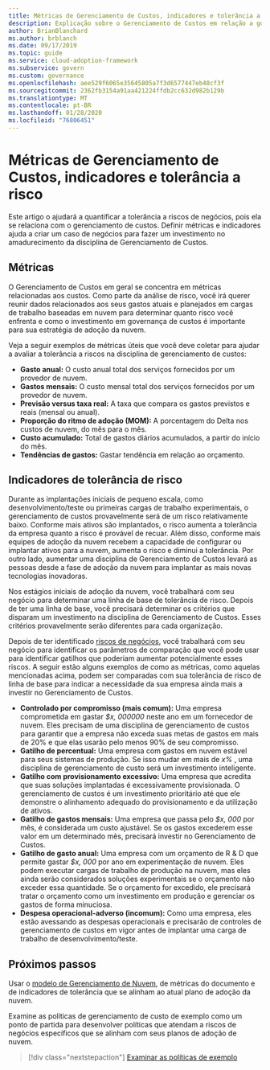 ```yaml
---
title: Métricas de Gerenciamento de Custos, indicadores e tolerância a risco
description: Explicação sobre o Gerenciamento de Custos em relação a governança de nuvem
author: BrianBlanchard
ms.author: brblanch
ms.date: 09/17/2019
ms.topic: guide
ms.service: cloud-adoption-framework
ms.subservice: govern
ms.custom: governance
ms.openlocfilehash: aee529f6065e35645805a7f3d6577447eb48cf3f
ms.sourcegitcommit: 2362fb3154a91aa421224ffdb2cc632d982b129b
ms.translationtype: MT
ms.contentlocale: pt-BR
ms.lasthandoff: 01/28/2020
ms.locfileid: "76806451"
---
```

# <a name="cost-management-metrics-indicators-and-risk-tolerance"></a>Métricas de Gerenciamento de Custos, indicadores e tolerância a risco

Este artigo o ajudará a quantificar a tolerância a riscos de negócios, pois ela se relaciona com o gerenciamento de custos. Definir métricas e indicadores ajuda a criar um caso de negócios para fazer um investimento no amadurecimento da disciplina de Gerenciamento de Custos.

## <a name="metrics"></a>Métricas

O Gerenciamento de Custos em geral se concentra em métricas relacionadas aos custos. Como parte da análise de risco, você irá querer reunir dados relacionados aos seus gastos atuais e planejados em cargas de trabalho baseadas em nuvem para determinar quanto risco você enfrenta e como o investimento em governança de custos é importante para sua estratégia de adoção da nuvem.

Veja a seguir exemplos de métricas úteis que você deve coletar para ajudar a avaliar a tolerância a riscos na disciplina de gerenciamento de custos:

- **Gasto anual:** O custo anual total dos serviços fornecidos por um provedor de nuvem.
- **Gastos mensais:** O custo mensal total dos serviços fornecidos por um provedor de nuvem.
- **Previsão versus taxa real:** A taxa que compara os gastos previstos e reais (mensal ou anual).
- **Proporção do ritmo de adoção (MOM):** A porcentagem do Delta nos custos de nuvem, do mês para o mês.
- **Custo acumulado:** Total de gastos diários acumulados, a partir do início do mês.
- **Tendências de gastos:** Gastar tendência em relação ao orçamento.

## <a name="risk-tolerance-indicators"></a>Indicadores de tolerância de risco

Durante as implantações iniciais de pequeno escala, como desenvolvimento/teste ou primeiras cargas de trabalho experimentais, o gerenciamento de custos provavelmente será de um risco relativamente baixo. Conforme mais ativos são implantados, o risco aumenta a tolerância da empresa quanto a risco é provável de recuar. Além disso, conforme mais equipes de adoção da nuvem recebem a capacidade de configurar ou implantar ativos para a nuvem, aumenta o risco e diminui a tolerância. Por outro lado, aumentar uma disciplina de Gerenciamento de Custos levará as pessoas desde a fase de adoção da nuvem para implantar as mais novas tecnologias inovadoras.

Nos estágios iniciais de adoção da nuvem, você trabalhará com seu negócio para determinar uma linha de base de tolerância de risco. Depois de ter uma linha de base, você precisará determinar os critérios que disparam um investimento na disciplina de Gerenciamento de Custos. Esses critérios provavelmente serão diferentes para cada organização.

Depois de ter identificado [riscos de negócios](./business-risks.md), você trabalhará com seu negócio para identificar os parâmetros de comparação que você pode usar para identificar gatilhos que poderiam aumentar potencialmente esses riscos. A seguir estão alguns exemplos de como as métricas, como aquelas mencionadas acima, podem ser comparadas com sua tolerância de risco de linha de base para indicar a necessidade da sua empresa ainda mais a investir no Gerenciamento de Custos.

- **Controlado por compromisso (mais comum):** Uma empresa comprometida em gastar _$x, 000000_ neste ano em um fornecedor de nuvem. Eles precisam de uma disciplina de gerenciamento de custos para garantir que a empresa não exceda suas metas de gastos em mais de 20% e que elas usarão pelo menos 90% de seu compromisso.
- **Gatilho de percentual:** Uma empresa com gastos em nuvem estável para seus sistemas de produção. Se isso mudar em mais de _x%_ , uma disciplina de gerenciamento de custo será um investimento inteligente.
- **Gatilho com provisionamento excessivo:** Uma empresa que acredita que suas soluções implantadas é excessivamente provisionada. O gerenciamento de custos é um investimento prioritário até que ele demonstre o alinhamento adequado do provisionamento e da utilização de ativos.
- **Gatilho de gastos mensais:** Uma empresa que passa pelo _$x, 000_ por mês, é considerada um custo ajustável. Se os gastos excederem esse valor em um determinado mês, precisará investir no Gerenciamento de Custos.
- **Gatilho de gasto anual:** Uma empresa com um orçamento de R & D que permite gastar _$x, 000_ por ano em experimentação de nuvem. Eles podem executar cargas de trabalho de produção na nuvem, mas eles ainda serão considerados soluções experimentais se o orçamento não exceder essa quantidade. Se o orçamento for excedido, ele precisará tratar o orçamento como um investimento em produção e gerenciar os gastos de forma minuciosa.
- **Despesa operacional-adverso (incomum):** Como uma empresa, eles estão avessando as despesas operacionais e precisarão de controles de gerenciamento de custos em vigor antes de implantar uma carga de trabalho de desenvolvimento/teste.

## <a name="next-steps"></a>Próximos passos

Usar o [modelo de Gerenciamento de Nuvem](./template.md), de métricas do documento e de indicadores de tolerância que se alinham ao atual plano de adoção da nuvem.

Examine as políticas de gerenciamento de custo de exemplo como um ponto de partida para desenvolver políticas que atendam a riscos de negócios específicos que se alinham com seus planos de adoção de nuvem.

> [!div class="nextstepaction"]
> [Examinar as políticas de exemplo](./policy-statements.md)

